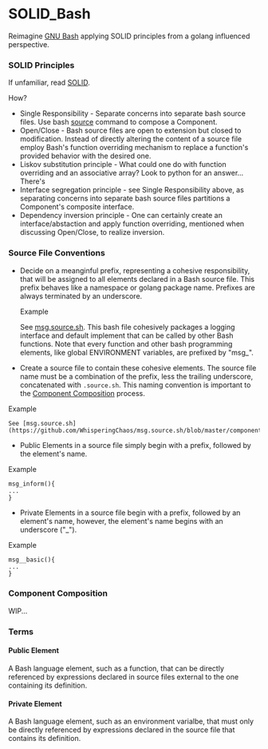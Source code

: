 # SOLID_Bash
Reimagine [GNU Bash]() applying SOLID principles from a golang influenced perspective.

### SOLID Principles
If unfamiliar, read [SOLID](https://en.wikipedia.org/wiki/SOLID_(object-oriented_design)).

How?
+ Single Responsibility - Separate concerns into separate bash source files.  Use bash [source](https://en.wikipedia.org/wiki/Source_(command)) command to compose a Component.   
+ Open/Close - Bash source files are open to extension but closed to modification.  Instead of directly altering the content of a source file employ Bash's function overriding mechanism to replace a function's provided behavior with the desired one.
+ Liskov substitution principle - What could one do with function overriding and an associative array?  Look to python for an answer...  There's
+ Interface segregation principle - see Single Responsibility above, as separating concerns into separate bash source files partitions a Component's composite interface.
+ Dependency inversion principle - One can certainly create an interface/abstaction and apply function overriding, mentioned when discussing Open/Close, to realize inversion. 

 ### Source File Conventions
 + Decide on a meanginful prefix, representing a cohesive responsibility, that will be assigned to all elements declared in a Bash source file.  This prefix behaves like a namespace or golang package name.  Prefixes are always terminated by an underscore.
 
    Example
    
    See [msg.source.sh](https://github.com/WhisperingChaos/msg.source.sh/blob/master/component/msg.source.sh).  This bash file cohesively packages a logging interface and default implement that can be called by other Bash functions. Note that every function and other bash programming elements, like global ENVIRONMENT variables, are prefixed by "msg_".

  + Create a source file to contain these cohesive elements.  The source file name must be a combination of the prefix, less the trailing underscore, concatenated with ```.source.sh```.  This naming convention is important to the [Component Composition]() process. 
  
  Example
    
    See [msg.source.sh](https://github.com/WhisperingChaos/msg.source.sh/blob/master/component/msg.source.sh).
    
  + Public Elements in a source file simply begin with a prefix, followed by the element's name.
  
  Example
  ```
  msg_inform(){
  ...
  }
  ```
  + Private Elements in a source file begin with a prefix, followed by an element's name, however, the element's name begins with an underscore ("_").
  
  Example
  ```
  msg__basic(){
  ...
  }
  ```
### Component Composition
WIP...

### Terms
#### Public Element
A Bash language element, such as a function, that can be directly referenced by expressions declared in source files external to the one containing its definition.
#### Private Element
A Bash language element, such as an environment varialbe, that must only be directly referenced by expressions declared in the source file that contains its definition.
